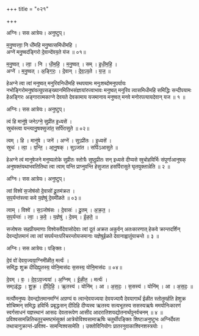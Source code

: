 +++
title = "०२१"

+++


अग्निः। सस आत्रेयः। अनुष्टुप्।

म॒नु॒ष्वत्त्वा॒ नि धी॑महि मनु॒ष्वत्समि॑धीमहि ।  
अग्ने॑ मनु॒ष्वद॑ङ्गिरो दे॒वान्दे॑वय॒ते य॑ज ॥ ०१॥

म॒नु॒ष्वत् । त्वा॒ । नि । धी॒म॒हि॒ । म॒नु॒ष्वत् । सम् । इ॒धी॒म॒हि॒ ।  
अग्ने॑ । म॒नु॒ष्वत् । अ॒ङ्गि॒रः॒ । दे॒वान् । दे॒व॒ऽय॒ते । य॒ज॒ ॥

हेअग्ने त्वा त्वां मनुष्वत् मनुरिवनिधीमहि स्थपयामः मनुःशब्दोमनुपर्यायः नभोङ्गिरोमनुषांवत्युपसङ्ख्यानमितिभसंज्ञायांरुत्वाभावः मनुष्वत् मनुरिव त्वासमिधीमहि समिद्धिः सन्दीपयामः हेअङ्गिरः अङ्गारात्मकाग्ने देवयते देवकामाय यजमानाय मनुष्वत् मनवे मनोरपत्यायदेवान् यज ॥ १ ॥

अग्निः। सस आत्रेयः। अनुष्टुप्।

त्वं हि मानु॑षे॒ जनेऽग्ने॒ सुप्री॑त इ॒ध्यसे॑ ।  
स्रुच॑स्त्वा यन्त्यानु॒षक्सुजा॑त॒ सर्पि॑रासुते ॥ ०२॥

त्वम् । हि । मानु॑षे । जने॑ । अग्ने॑ । सुऽप्री॑तः । इ॒ध्यसे॑ ।  
स्रुचः॑ । त्वा॒ । य॒न्ति॒ । आ॒नु॒षक् । सुऽजा॑त । सर्पिः॑ऽआसुते ॥

हेअग्ने त्वं मानुषेजने मनुष्यलोके सुप्रीतः स्तोत्रैः सुष्ठुप्रीतः सन् इध्यसे दीप्यसे स्रुचोहविर्भिः संपूर्णाआनुषक् अनुषक्तंयथाभवतितिथा त्वा त्वाम् यन्ति प्राप्नुवन्ति हेसुजात हसर्पिरासुते घृतयुक्तान्नेति ॥ २ ॥

अग्निः। सस आत्रेयः। अनुष्टुप्।

त्वां विश्वे॑ स॒जोष॑सो दे॒वासो॑ दू॒तम॑क्रत ।  
स॒प॒र्यन्त॑स्त्वा कवे य॒ज्ञेषु॑ दे॒वमी॑ळते ॥ ०३॥

त्वाम् । विश्वे॑ । स॒ऽजोष॑सः । दे॒वासः॑ । दू॒तम् । अ॒क्र॒त॒ ।  
स॒प॒र्यन्तः॑ । त्वा॒ । क॒वे॒ । य॒ज्ञेषु॑ । दे॒वम् । ई॒ळ॒ते॒ ॥

सजोषसः सहप्रीयमाणाः विश्वेसर्वेदेवासोदेवाः त्वां दूतं अक्रत अकुर्वन् अतःकारणात् हेकवे क्रान्तदर्शिन् देवन्द्योतमानं त्वा त्वां सपर्यन्तःपरिचरन्तोयजमानाः यज्ञेषुईळते देवानाह्वातुंयाचन्ते ॥ ३ ॥

अग्निः। सस आत्रेयः। पङ्क्तिः।

दे॒वं वो॑ देवय॒ज्यया॒ग्निमी॑ळीत॒ मर्त्यः॑ ।  
समि॑द्धः शुक्र दीदिह्यृ॒तस्य॒ योनि॒मास॑दः स॒सस्य॒ योनि॒मास॑दः ॥ ०४॥

दे॒वम् । वः॒ । दे॒व॒ऽय॒ज्यया॑ । अ॒ग्निम् । ई॒ळी॒त॒ । मर्त्यः॑ ।  
सम्ऽइ॑द्धः । शु॒क्र॒ । दी॒दि॒हि॒ । ऋ॒तस्य॑ । योनि॑म् । आ । अ॒स॒दः॒ । स॒सस्य॑ । योनि॑म् । आ । अ॒स॒दः॒ ॥

मर्त्योमनुष्यः देवन्द्योतमानमग्निं अग्रण्यं वः त्वान्देवयज्यया देवयज्यायै देवयागार्थं ईळीत स्तोतुमर्हति हेशुक्र शोचिष्मन् समिद्धः हविर्भिः प्रबृद्धःसन् दीदिहि दीप्यस्व ऋतस्य सत्यभूतस्य ससस्यऋषेः ममयोनिःकारणं स्वर्गसाधनं यज्ञस्थानं आसदः देवतारूपेण आसीद आदरातिशयद्योतनार्थंपुनर्वचनम् ॥ ४ ॥प्रविश्वसामन्नितिचतुरृचमष्टमंसूक्तं आत्रेयोविश्वसामाऋषिः चतुर्थीपङ्क्तिः शिष्टाअनुष्टुभः अग्निर्देवता तथाचानुक्रान्तं-प्रविश्व- सामन्विश्वसामेति । उक्तोविनियोगः प्रातरनुवाकाश्विनशस्त्रयोः ।